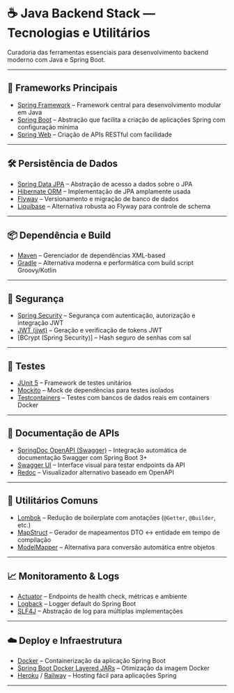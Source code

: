 # ☕ Java Backend Stack — Tecnologias e Utilitários

Curadoria das ferramentas essenciais para desenvolvimento backend moderno com Java e Spring Boot.

---

## 🌱 Frameworks Principais
- [Spring Framework](https://spring.io/projects/spring-framework) – Framework central para desenvolvimento modular em Java
- [Spring Boot](https://spring.io/projects/spring-boot) – Abstração que facilita a criação de aplicações Spring com configuração mínima
- [Spring Web](https://docs.spring.io/spring-boot/docs/current/reference/html/web.html) – Criação de APIs RESTful com facilidade

---

## 🛠️ Persistência de Dados
- [Spring Data JPA](https://spring.io/projects/spring-data-jpa) – Abstração de acesso a dados sobre o JPA
- [Hibernate ORM](https://hibernate.org/orm/) – Implementação de JPA amplamente usada
- [Flyway](https://flywaydb.org/) – Versionamento e migração de banco de dados
- [Liquibase](https://www.liquibase.org/) – Alternativa robusta ao Flyway para controle de schema

---

## 📦 Dependência e Build
- [Maven](https://maven.apache.org/) – Gerenciador de dependências XML-based
- [Gradle](https://gradle.org/) – Alternativa moderna e performática com build script Groovy/Kotlin

---

## 🔐 Segurança
- [Spring Security](https://spring.io/projects/spring-security) – Segurança com autenticação, autorização e integração JWT
- [JWT (jjwt)](https://github.com/jwtk/jjwt) – Geração e verificação de tokens JWT
- [BCrypt (Spring Security)] – Hash seguro de senhas com sal

---

## 🧪 Testes
- [JUnit 5](https://junit.org/junit5/) – Framework de testes unitários
- [Mockito](https://site.mockito.org/) – Mock de dependências para testes isolados
- [Testcontainers](https://www.testcontainers.org/) – Testes com bancos de dados reais em containers Docker

---

## 📄 Documentação de APIs
- [SpringDoc OpenAPI (Swagger)](https://springdoc.org/) – Integração automática de documentação Swagger com Spring Boot 3+
- [Swagger UI](https://swagger.io/tools/swagger-ui/) – Interface visual para testar endpoints da API
- [Redoc](https://github.com/Redocly/redoc) – Visualizador alternativo baseado em OpenAPI

---

## 🧰 Utilitários Comuns
- [Lombok](https://projectlombok.org/) – Redução de boilerplate com anotações (`@Getter`, `@Builder`, etc.)
- [MapStruct](https://mapstruct.org/) – Gerador de mapeamentos DTO ↔ entidade em tempo de compilação
- [ModelMapper](http://modelmapper.org/) – Alternativa para conversão automática entre objetos

---

## 📈 Monitoramento & Logs
- [Actuator](https://docs.spring.io/spring-boot/docs/current/actuator-api/htmlsingle/) – Endpoints de health check, métricas e ambiente
- [Logback](http://logback.qos.ch/) – Logger default do Spring Boot
- [SLF4J](http://www.slf4j.org/) – Abstração de log para múltiplas implementações

---

## ☁️ Deploy e Infraestrutura
- [Docker](https://www.docker.com/) – Containerização da aplicação Spring Boot
- [Spring Boot Docker Layered JARs](https://docs.spring.io/spring-boot/docs/current/reference/html/container-images.html) – Otimização da imagem Docker
- [Heroku](https://www.heroku.com/) / [Railway](https://railway.app/) – Hosting fácil para aplicações Spring

---